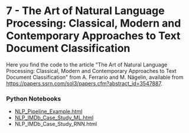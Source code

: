 # 7 - The Art of Natural Language Processing: Classical, Modern and Contemporary Approaches to Text Document Classification

Here you find the code to the article "The Art of Natural Language Processing: Classical, Modern and Contemporary Approaches to Text Document Classification" from A. Ferrario and M. Nägelin, available from https://papers.ssrn.com/sol3/papers.cfm?abstract_id=3547887.

### Python Notebooks
- [NLP_Pipeline_Example.html](https://htmlpreview.github.io/?https://github.com/JSchelldorfer/ActuarialDataScience/blob/master/7%20-%20The%20Art%20of%20Natural%20Language%20Processing/NLP_Pipeline_Example.html)
- [NLP_IMDb_Case_Study_ML.html](https://htmlpreview.github.io/?https://github.com/JSchelldorfer/ActuarialDataScience/blob/master/7%20-%20The%20Art%20of%20Natural%20Language%20Processing/NLP_IMDb_Case_Study_ML.html)
- NLP_IMDb_Case_Study_RNN.html
